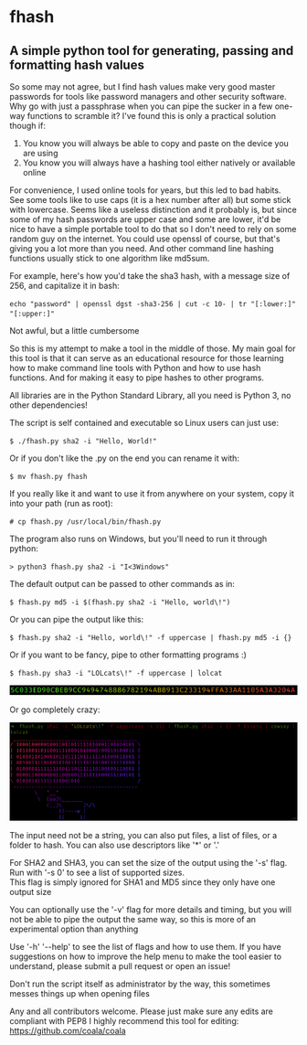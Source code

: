 # fhash

## A simple python tool for generating, passing and formatting hash values

So some may not agree, but I find hash values make very good master passwords for tools like 
password managers and other security software. Why go with just a passphrase when you can pipe
the sucker in a few one-way functions to scramble it? I've found this is only a practical
solution though if:
1) You know you will always be able to copy and paste on the device you are using
2) You know you will always have a hashing tool either natively or available online

For convenience, I used online tools for years, but this led to bad habits. See some tools like
to use caps (it is a hex number after all) but some stick with lowercase. Seems like a useless
distinction and it probably is, but since some of my hash passwords are upper case and some are
lower, it'd be nice to have a simple portable tool to do that so I don't need to rely on some
random guy on the internet. You could use openssl of course, but that's giving you a lot more
than you need. And other command line hashing functions usually stick to one algorithm like
md5sum. 

For example, here's how you'd take the sha3 hash, with a message size of 256, and capitalize it in bash:

`echo "password" | openssl dgst -sha3-256 | cut -c 10- | tr "[:lower:]" "[:upper:]"`

Not awful, but a little cumbersome

So this is my attempt to make a tool in the middle of those. My main goal for this tool is that
it can serve as an educational resource for those learning how to make command line tools with
Python and how to use hash functions. And for making it easy to pipe hashes to other programs.

All libraries are in the Python Standard Library, all you need is Python 3, no other dependencies!

The script is self contained and executable so Linux users can just use:

`$ ./fhash.py sha2 -i "Hello, World!"`

Or if you don't like the .py on the end you can rename it with:

`$ mv fhash.py fhash`

If you really like it and want to use it from anywhere on your system, copy it into your path (run as root):

`# cp fhash.py /usr/local/bin/fhash.py`

The program also runs on Windows, but you'll need to run it through python:

`> python3 fhash.py sha2 -i "I<3Windows"`

The default output can be passed to other commands as in:

`$ fhash.py md5 -i $(fhash.py sha2 -i "Hello, world\!")`

Or you can pipe the output like this:

`$ fhash.py sha2 -i "Hello, world\!" -f uppercase | fhash.py md5 -i {}`

Or if you want to be fancy, pipe to other formatting programs :)

`$ fhash.py sha3 -i "LOLcats\!" -f uppercase | lolcat`

![alt text](https://github.com/mjfernez/fhash/blob/master/lolcat.png?raw=true)

Or go completely crazy:

![alt text](https://github.com/mjfernez/fhash/blob/master/fhash-example.png?raw=true)

The input need not be a string, you can also put files, a list of files, or a 
folder to hash. You can also use descriptors like '\*' or '.'

For SHA2 and SHA3, you can set the size of the output using the '-s' flag. 
Run with '-s 0' to see a list of supported sizes.<br>
This flag is simply ignored for SHA1 and MD5 since they only have one output size

You can optionally use the '-v' flag for more details and timing, but you will not be able to 
pipe the output the same way, so this is more of an experimental option than anything

Use '-h' '--help' to see the list of flags and how to use them. If you have suggestions on how
to improve the help menu to make the tool easier to understand, please submit a pull request or
open an issue!

Don't run the script itself as administrator by the way, this sometimes messes things up when opening files


Any and all contributors welcome. Please just make sure any edits are compliant with PEP8 
I highly recommend this tool for editing: https://github.com/coala/coala
